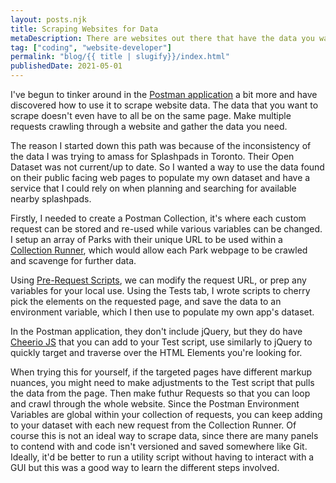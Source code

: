```yaml
---
layout: posts.njk
title: Scraping Websites for Data
metaDescription: There are websites out there that have the data you want, but not in the format you need. Try using Postman to cherry pick the data you want to save, and leave the rest.
tag: ["coding", "website-developer"]
permalink: "blog/{{ title | slugify}}/index.html"
publishedDate: 2021-05-01
---
```


I've begun to tinker around in the <a rel="noreferrer noopener" href="https://www.postman.com/">Postman application</a> a bit more and have discovered how to use it to scrape website data. The data that you want to scrape doesn't even have to all be on the same page. Make multiple requests crawling through a website and gather the data you need.

The reason I started down this path was because of the inconsistency of the data I was trying to amass for Splashpads in Toronto. Their Open Dataset was not current/up to date. So I wanted a way to use the data found on their public facing web pages to populate my own dataset and have a service that I could rely on when planning and searching for available nearby splashpads. 

Firstly, I needed to create a Postman Collection, it's where each custom request can be stored and re-used while various variables can be changed. I setup an array of Parks with their unique URL to be used within a <a href="https://learning.postman.com/docs/collections/running-collections/intro-to-collection-runs/">Collection Runner</a>, which would allow each Park webpage to be crawled and scavenge for further data.

Using <a href="https://learning.postman.com/docs/writing-scripts/pre-request-scripts/">Pre-Request Scripts</a>, we can modify the request URL, or prep any variables for your local use. Using the Tests tab, I wrote scripts to cherry pick the elements on the requested page, and save the data to an environment variable, which I then use to populate my own app's dataset. 

In the Postman application, they don't include jQuery, but they do have <a href="https://cheerio.js.org/" rel="noreferrer noopener">Cheerio JS</a> that you can add to your Test script, use similarly to jQuery to quickly target and traverse over the HTML Elements you're looking for.

When trying this for yourself, if the targeted pages have different markup nuances, you might need to make adjustments to the Test script that pulls the data from the page. Then make futhur Requests so that you can loop and crawl through the whole website. Since the Postman Environment Variables are global within your collection of requests, you can keep adding to your dataset with each new request from the Collection Runner. Of course this is not an ideal way to scrape data, since there are many panels to contend with and code isn't versioned and saved somewhere like Git. Ideally, it'd be better to run a utility script without having to interact with a GUI but this was a good way to learn the different steps involved.
